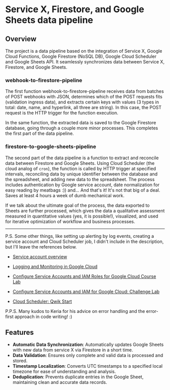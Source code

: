 # Service X, Firestore, and Google Sheets data pipeline

## Overview
 The project is a data pipeline based on the integration of Service X, Google Cloud Functions, Google Firestore (NoSQL DB), Google Cloud Scheduler and Google Sheets API. It seamlessly synchronizes data between Service X, Firestore, and Google Sheets.

### webhook-to-firestore-pipeline
The first function webhook-to-firestore-pipeline receives data from batches of POST webhooks with JSON, determines which of the POST requests fits (validation ingress data), and extracts certain keys with values (3 types in total: date, name, and hyperlink, all three are string). In this case, the POST request is the HTTP trigger for the function execution. 
 
 In the same function, the extracted data is saved to the Google Firestore database, going through a couple more minor processes. This completes the first part of the data pipeline.

 ### firestore-to-google-sheets-pipeline
 The second part of the data pipeline is a function to extract and reconcile data between Firestore and Google Sheets. Using Cloud Scheduler (the cloud analog of `cron`), the function is called by HTTP trigger at specified intervals, reconciling data by unique identifier between the database and the spreadsheet, and adding new data to the spreadsheet. The process includes authentication by Google service account, date normalization for easy reading by meatbags :)) and... And that's it! It's not that big of a deal. Saves at least 4 hours a week of dumb mechanical work.

 If we talk about the ultimate goal of the process, the data exported to Sheets are further processed, which gives the data a qualitative assessment measured in quantitative values (yes, it is possible!), visualized, and used for iterative optimization of workflow and business processes.  
 
****************************************************************************************************************

P.S. Some other things, like setting up alerting by log events, creating a service account and Cloud Scheduler job, I didn't include in the description, but I'll leave the references below.
- [Service account overview](https://cloud.google.com/iam/docs/service-account-overview) 
- [Logging and Monitoring in Google Cloud](https://www.cloudskillsboost.google/paths/11/course_templates/99) 
- [Configure Service Accounts and IAM Roles for Google Cloud Course Lab](https://www.cloudskillsboost.google/course_templates/702)
- [Configure Service Accounts and IAM for Google Cloud: Challenge Lab](https://www.cloudskillsboost.google/focuses/67219?catalog_rank=%7B%22rank%22%3A1%2C%22num_filters%22%3A0%2C%22has_search%22%3Atrue%7D&parent=catalog&search_id=29556384) 

- [Cloud Scheduler: Qwik Start](https://www.cloudskillsboost.google/focuses/3556?catalog_rank=%7B%22rank%22%3A1%2C%22num_filters%22%3A0%2C%22has_search%22%3Atrue%7D&parent=catalog&search_id=29556428)

P.P.S. Many kudos to Keria for his advice on error handling and the error-first approach in code writing! :)

 
## Features
- **Automatic Data Synchronization**: Automatically updates Google Sheets with new data from service X via Firestore in a short time.
- **Data Validation**: Ensures only complete and valid data is processed and stored.
- **Timestamp Localization**: Converts UTC timestamps to a specified local timezone for ease of understanding and analysis.
- **Deduplication**: Prevents duplicate entries in the Google Sheet, maintaining clean and accurate data records.
